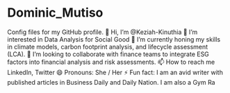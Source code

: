 # Dominic_Mutiso
Config files for my GitHub profile.
👋 Hi, I’m @Keziah-Kinuthia
👀 I’m interested in Data Analysis for Social Good
🌱 I’m currently honing my skills in climate models, carbon footprint analysis, and lifecycle assessment (LCA).
💞️ I’m looking to collaborate with finance teams to integrate ESG factors into financial analysis and risk assessments.
📫 How to reach me LinkedIn, Twitter
😄 Pronouns: She / Her
⚡ Fun fact: I am an avid writer with published articles in Business Daily and Daily Nation. I am also a Gym Ra
